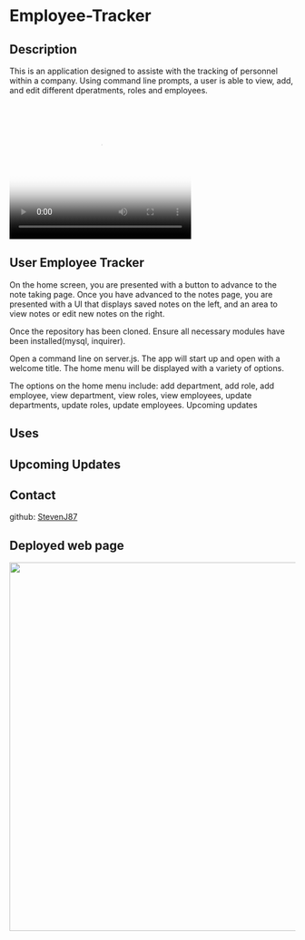 # Employee-Tracker

## Description

This is an application designed to assiste with the tracking of personnel within a company. Using command line prompts, a user is able to view, add, and edit different dperatments, roles and employees.

<video width="320" height="240" controls autoplay poster="Employee_Capture_Poster.PNG">
    <source  src="Employee_Tracker_Video.mp4" type="video/mp4">
</video>

## User Employee Tracker
On the home screen, you are presented with a button to advance to the note taking page.
Once you have advanced to the notes page, you are presented with a UI that displays saved notes on the left, and an area to view notes or edit new notes on the right.

Once the repository has been cloned. Ensure all necessary modules have been installed(mysql, inquirer).

Open a command line on server.js. The app will start up and open with a welcome title. The home menu will be displayed with a variety of options.

The options on the home menu include: add department, add role, add employee, view department, view roles, view employees, update departments, update roles, update employees. Upcoming updates 

## Uses


## Upcoming Updates


## Contact
github: [StevenJ87](https://github.com/StevenJ87)

## Deployed web page
<img src="Images\Deployed_Page_Screenshot.PNG" width="650">